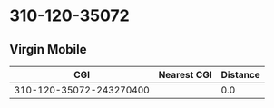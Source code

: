 # 310-120-35072
## Virgin Mobile


| CGI | Nearest CGI | Distance |
|-----|-------------|----------|
| 310-120-35072-243270400 |  | 0.0 |
